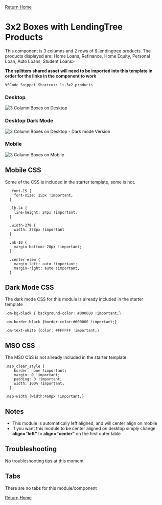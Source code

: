 
[Return Home](index.md)

# 3x2 Boxes with LendingTree Products
This component is 3 columns and 2 rows of 6 lendingtree products. The products displayed are: Home Loans, Refinance, Home Equity, Personal Loan, Auto Loans, Student Loans> 

**The splitters shared asset will need to be imported into this template in order for the links in the component to work**


```
VSCode Snippet Shortcut: lt-3x2-products
```

### Desktop
![3 Column Boxes on Desktop](https://s3.amazonaws.com/marketing.lendingtree.com/email/module-library/lt-3x2-products-desktop.png)

### Desktop Dark Mode
![3 Column Boxes on Desktop - Dark mode Version](https://s3.amazonaws.com/marketing.lendingtree.com/email/module-library/lt-3x2-products-desktop-dm.png)

### Mobile
![3 Column Boxes on Mobile](https://s3.amazonaws.com/marketing.lendingtree.com/email/module-library/lt-3x2-products-mobile.png)


## Mobile CSS
Some of the CSS is included in the starter template, some is not.
```
  .font-15 {
    font-size: 15px !important;
  }

  .lh-24 {
    line-height: 24px !important;
  }

  .width-278 {
    width: 278px !important
  }
  
  .mb-10 {
    margin-bottom: 20px !important;
  }

  .center-elem {
    margin-left: auto !important;
    margin-right: auto !important;
  }
```


## Dark Mode CSS
The dark mode CSS for this module is already included in the starter template
```
.dm-bg-black { background-color: #000000 !important;}

.dm-border-black {border-color:#000000 !important;}

.dm-text-white {color: #FFFFFF !important;}
```

## MSO CSS
The MSO CSS is not already included in the starter template
```
.mso_clear_style {
    border: none !important;
    margin: 0 !important;
    padding: 0 !important;
    width: 100% !important;
  }
  
.mso-width {width:460px !important;}
```

## Notes
- This module is automatically left aligned, and will center align on mobile
- If you want this module to be center aligned on desktop simply change **align="left"** to **align="center"** on the first outer table

## Troubleshooting
No troubleshooting tips at this moment

## Tabs
There are no tabs for this module/component

[Return Home](index.md)
